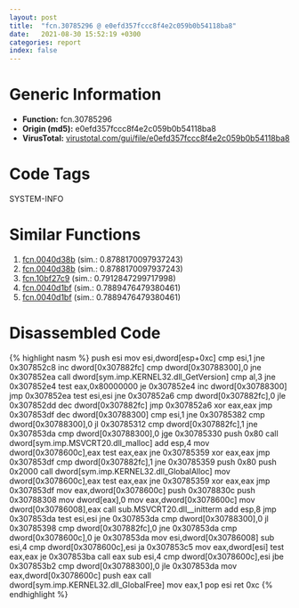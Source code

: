 ```yaml
---
layout: post
title:  "fcn.30785296 @ e0efd357fccc8f4e2c059b0b54118ba8"
date:   2021-08-30 15:52:19 +0300
categories: report
index: false
---
```


# Generic Information
- **Function:** fcn.30785296
- **Origin (md5):** e0efd357fccc8f4e2c059b0b54118ba8
- **VirusTotal:** [virustotal.com/gui/file/e0efd357fccc8f4e2c059b0b54118ba8][virustotal_ref]

# Code Tags
<span class="tag" id="SYSTEM-INFO">SYSTEM-INFO</span>


# Similar Functions

1. [fcn.0040d38b][similar_1_ref] (sim.: 0.8788170097937243)
2. [fcn.0040d38b][similar_2_ref] (sim.: 0.8788170097937243)
3. [fcn.10bf27c9][similar_3_ref] (sim.: 0.7912847299717998)
4. [fcn.0040d1bf][similar_4_ref] (sim.: 0.7889476479380461)
5. [fcn.0040d1bf][similar_5_ref] (sim.: 0.7889476479380461)


# Disassembled Code

{% highlight nasm %}
push esi
mov esi,dword[esp+0xc]
cmp esi,1
jne 0x307852c8
inc dword[0x307882fc]
cmp dword[0x30788300],0
jne 0x307852ea
call dword[sym.imp.KERNEL32.dll_GetVersion]
cmp al,3
jne 0x307852e4
test eax,0x80000000
je 0x307852e4
inc dword[0x30788300]
jmp 0x307852ea
test esi,esi
jne 0x307852a6
cmp dword[0x307882fc],0
jle 0x307852dd
dec dword[0x307882fc]
jmp 0x307852a6
xor eax,eax
jmp 0x307853df
dec dword[0x30788300]
cmp esi,1
jne 0x30785382
cmp dword[0x30788300],0
jl 0x30785312
cmp dword[0x307882fc],1
jne 0x307853da
cmp dword[0x30788300],0
jge 0x30785330
push 0x80
call dword[sym.imp.MSVCRT20.dll_malloc]
add esp,4
mov dword[0x3078600c],eax
test eax,eax
jne 0x30785359
xor eax,eax
jmp 0x307853df
cmp dword[0x307882fc],1
jne 0x30785359
push 0x80
push 0x2000
call dword[sym.imp.KERNEL32.dll_GlobalAlloc]
mov dword[0x3078600c],eax
test eax,eax
jne 0x30785359
xor eax,eax
jmp 0x307853df
mov eax,dword[0x3078600c]
push 0x3078830c
push 0x30788308
mov dword[eax],0
mov eax,dword[0x3078600c]
mov dword[0x30786008],eax
call sub.MSVCRT20.dll__initterm
add esp,8
jmp 0x307853da
test esi,esi
jne 0x307853da
cmp dword[0x30788300],0
jl 0x30785398
cmp dword[0x307882fc],0
jne 0x307853da
cmp dword[0x3078600c],0
je 0x307853da
mov esi,dword[0x30786008]
sub esi,4
cmp dword[0x3078600c],esi
ja 0x307853c5
mov eax,dword[esi]
test eax,eax
je 0x307853ba
call eax
sub esi,4
cmp dword[0x3078600c],esi
jbe 0x307853b2
cmp dword[0x30788300],0
jle 0x307853da
mov eax,dword[0x3078600c]
push eax
call dword[sym.imp.KERNEL32.dll_GlobalFree]
mov eax,1
pop esi
ret 0xc
{% endhighlight %}


[similar_1_ref]: /report/fcn.0040d38b@6f11dca39a331a6e158b2810d4d8234f
[similar_2_ref]: /report/fcn.0040d38b@fbf34fa6d7da2b8e1de5133a8ca34847
[similar_3_ref]: /report/fcn.10bf27c9@89dc67d2f980e8488f97b1bf8cb24258
[similar_4_ref]: /report/fcn.0040d1bf@fbf34fa6d7da2b8e1de5133a8ca34847
[similar_5_ref]: /report/fcn.0040d1bf@6f11dca39a331a6e158b2810d4d8234f
[virustotal_ref]: https://www.virustotal.com/gui/file/e0efd357fccc8f4e2c059b0b54118ba8
